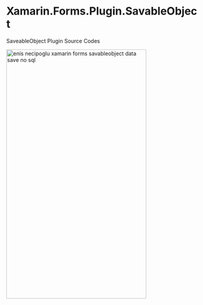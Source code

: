 # Xamarin.Forms.Plugin.SavableObject
SaveableObject Plugin Source Codes


<img src="http://enisnecipoglu.com/wp-content/uploads/2017/12/savableobject.gif" alt="enis necipoglu xamarin forms savableobject data save no sql" width="368" height="656">
